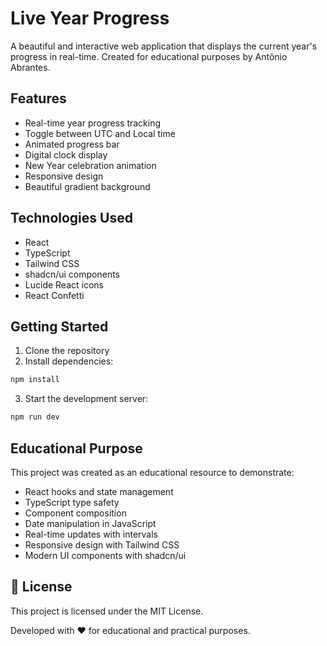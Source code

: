 # Live Year Progress

A beautiful and interactive web application that displays the current year's progress in real-time. Created for educational purposes by Antônio Abrantes.

## Features

- Real-time year progress tracking
- Toggle between UTC and Local time
- Animated progress bar
- Digital clock display
- New Year celebration animation
- Responsive design
- Beautiful gradient background

## Technologies Used

- React
- TypeScript
- Tailwind CSS
- shadcn/ui components
- Lucide React icons
- React Confetti

## Getting Started

1. Clone the repository
2. Install dependencies:
```bash
npm install
```
3. Start the development server:
```bash
npm run dev
```

## Educational Purpose

This project was created as an educational resource to demonstrate:

- React hooks and state management
- TypeScript type safety
- Component composition
- Date manipulation in JavaScript
- Real-time updates with intervals
- Responsive design with Tailwind CSS
- Modern UI components with shadcn/ui

## 📝 License

This project is licensed under the MIT License.

Developed with ❤️ for educational and practical purposes.
